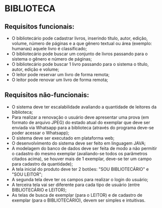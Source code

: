 # BIBLIOTECA

## Requisitos funcionais:

-	O bibliotecário pode cadastrar livros, inserindo título, autor, edição, volume, número de páginas e a que gênero textual ou área (exemplo: humanas) aquele livro é classificado;
-	O bibliotecário pode buscar um conjunto de livros passando para o sistema o gênero e número de páginas;
- O bibliotecário pode buscar 1 livro passando para o sistema o título, autor, edição e volume;
- O leitor pode reservar um livro de forma remota;
- O leitor pode renovar um livro de forma remota;

## Requisitos não-funcionais:

- O sistema deve ter escalabilidade avaliando a quantidade de leitores da biblioteca;
- Para realizar a renovação o usuário deve apresentar uma prova (em formato de arquivo JPEG) do estado atual do exemplar que deve ser enviada via Whatsapp para a biblioteca (através do programa deve-se poder acessar o Whatsapp);
- O sistema deve ser executado em plataforma web;
- O desenvolvimento do sistema deve ser feito em linguagem JAVA;
- A modelagem do banco de dados deve ser feita de modo a não permitir o cadastro do mesmo exemplar (avaliando-se todos os parâmetros citados acima), se houver mais de 1 exemplar, deve-se ter um campo para cadastro da quantidade);
- A tela inicial do produto deve ter 2 botões: "SOU BIBLIOTECÁRIO" e "SOU LEITOR";
- A segunda tela deve ter os campos para realizar o login do usuário;
- A terceira tela vai ser diferente para cada tipo de usuário (entre BIBLIOTECÁRIO e LEITOR);
- As telas de busca de exemplar (para o LEITOR) e de cadastro de exemplar (para o BIBLIOTECÁRIO), devem ser simples e intuitivas.
